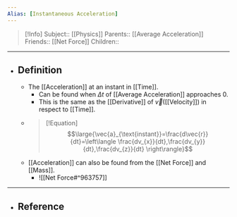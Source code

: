 ```yaml
---
Alias: [Instantaneous Acceleration]
---
```

> [!Info]
> Subject:: [[Physics]]
> Parents:: [[Average Acceleration]]
> Friends:: [[Net Force]]
> Children:: 
---
- ## Definition
	- The [[Acceleration]] at an instant in [[Time]].
		- Can be found when $\Delta t$ of [[Average Acceleration]] approaches 0.
		- This is the same as the [[Derivative]] of $\vec{v}$([[Velocity]]) in respect to [[Time]].
	- > [!Equation]
	  > $$\large{\vec{a}_{\text{instant}}=\frac{d\vec{r}}{dt}=\left\langle \frac{dv_{x}}{dt},\frac{dv_{y}}{dt},\frac{dv_{z}}{dt} \right\rangle}$$
	- [[Acceleration]] can also be found from the [[Net Force]] and [[Mass]].
		- ![[Net Force#^963757]]
---
- ## Reference